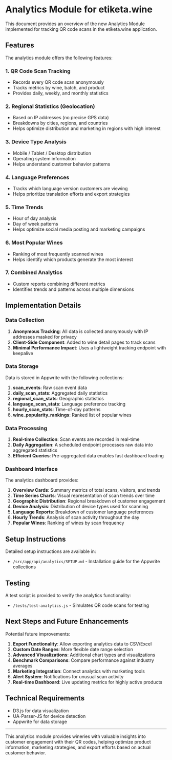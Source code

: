 # Analytics Module for etiketa.wine

This document provides an overview of the new Analytics Module implemented for tracking QR code scans in the etiketa.wine application.

## Features

The analytics module offers the following features:

### 1. QR Code Scan Tracking
- Records every QR code scan anonymously
- Tracks metrics by wine, batch, and product
- Provides daily, weekly, and monthly statistics

### 2. Regional Statistics (Geolocation)
- Based on IP addresses (no precise GPS data)
- Breakdowns by cities, regions, and countries
- Helps optimize distribution and marketing in regions with high interest

### 3. Device Type Analysis
- Mobile / Tablet / Desktop distribution
- Operating system information
- Helps understand customer behavior patterns

### 4. Language Preferences
- Tracks which language version customers are viewing
- Helps prioritize translation efforts and export strategies

### 5. Time Trends
- Hour of day analysis
- Day of week patterns
- Helps optimize social media posting and marketing campaigns

### 6. Most Popular Wines
- Ranking of most frequently scanned wines
- Helps identify which products generate the most interest

### 7. Combined Analytics
- Custom reports combining different metrics
- Identifies trends and patterns across multiple dimensions

## Implementation Details

### Data Collection

1. **Anonymous Tracking**: All data is collected anonymously with IP addresses masked for privacy
2. **Client-Side Component**: Added to wine detail pages to track scans
3. **Minimal Performance Impact**: Uses a lightweight tracking endpoint with keepalive

### Data Storage

Data is stored in Appwrite with the following collections:

1. **scan_events**: Raw scan event data
2. **daily_scan_stats**: Aggregated daily statistics 
3. **regional_scan_stats**: Geographic statistics
4. **language_scan_stats**: Language preference tracking
5. **hourly_scan_stats**: Time-of-day patterns
6. **wine_popularity_rankings**: Ranked list of popular wines

### Data Processing

1. **Real-time Collection**: Scan events are recorded in real-time
2. **Daily Aggregation**: A scheduled endpoint processes raw data into aggregated statistics
3. **Efficient Queries**: Pre-aggregated data enables fast dashboard loading

### Dashboard Interface

The analytics dashboard provides:

1. **Overview Cards**: Summary metrics of total scans, visitors, and trends
2. **Time Series Charts**: Visual representation of scan trends over time
3. **Geographic Distribution**: Regional breakdown of customer engagement
4. **Device Analysis**: Distribution of device types used for scanning
5. **Language Reports**: Breakdown of customer language preferences
6. **Hourly Trends**: Analysis of scan activity throughout the day
7. **Popular Wines**: Ranking of wines by scan frequency

## Setup Instructions

Detailed setup instructions are available in:
- `/src/app/api/analytics/SETUP.md` - Installation guide for the Appwrite collections

## Testing

A test script is provided to verify the analytics functionality:
- `/tests/test-analytics.js` - Simulates QR code scans for testing

## Next Steps and Future Enhancements

Potential future improvements:

1. **Export Functionality**: Allow exporting analytics data to CSV/Excel
2. **Custom Date Ranges**: More flexible date range selection
3. **Advanced Visualizations**: Additional chart types and visualizations
4. **Benchmark Comparisons**: Compare performance against industry averages
5. **Marketing Integration**: Connect analytics with marketing tools
6. **Alert System**: Notifications for unusual scan activity
7. **Real-time Dashboard**: Live updating metrics for highly active products

## Technical Requirements

- D3.js for data visualization
- UA-Parser-JS for device detection
- Appwrite for data storage

---

This analytics module provides wineries with valuable insights into customer engagement with their QR codes, helping optimize product information, marketing strategies, and export efforts based on actual customer behavior.
